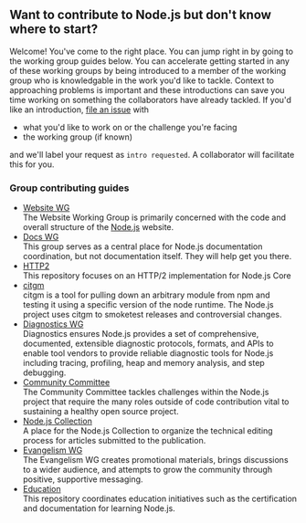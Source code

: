 ## Want to contribute to Node.js but don't know where to start?

Welcome! You've come to the right place. You can jump right in by going to the working group guides below. You can accelerate getting started in any of these working groups by being introduced to a member of the working group who is knowledgable in the work you'd like to tackle. Context to approaching problems is important and these introductions can save you time working on something the collaborators have already tackled. If you'd like an introduction, [file an issue](https://github.com/nodejs/getting-started/issues) with
- what you'd like to work on or the challenge you're facing
- the working group (if known)

and we'll label your request as `intro requested`. A collaborator will facilitate this for you.

### Group contributing guides
- [Website WG](https://github.com/nodejs/nodejs.org/blob/master/CONTRIBUTING.md#nodejs-community-contributing-guide-10)<br>
  The Website Working Group is primarily concerned with the code and overall structure of the [Node.js](https://nodejs.org) website.
- [Docs WG](https://github.com/nodejs/docs/blob/master/CONTRIBUTING.md#contributing-to-the-docs)<br>
  This group serves as a central place for Node.js documentation coordination, but not documentation itself. They will help get you there.
- [HTTP2](https://github.com/nodejs/http2/blob/master/CONTRIBUTING.md#contributing-to-nodejs)<br>
  This repository focuses on an HTTP/2 implementation for Node.js Core
- [citgm](https://github.com/nodejs/citgm/blob/master/CONTRIBUTING.md#making-changes-to-citgm)<br>
  citgm is a tool for pulling down an arbitrary module from npm and testing it using a specific version of the node runtime. The Node.js project uses citgm to smoketest releases and controversial changes.
- [Diagnostics WG](https://github.com/nodejs/diagnostics#diagnostics-working-group)<br>
  Diagnostics ensures Node.js provides a set of comprehensive, documented, extensible diagnostic protocols, formats, and APIs to enable tool vendors to provide reliable diagnostic tools for Node.js including tracing, profiling, heap and memory analysis, and step debugging.
- [Community Committee](https://github.com/nodejs/community-committee/blob/master/CONTRIBUTING.md#nodejs-community-contributing-guide-10)<br>
  The Community Committee tackles challenges within the Node.js project that require the many roles outside of code contribution vital to sustaining a healthy open source project.
- [Node.js Collection](https://github.com/nodejs/nodejs-collection#the-nodejs-collection-team)<br>
  A place for the Node.js Collection to organize the technical editing process for articles submitted to the publication.
- [Evangelism WG](https://github.com/nodejs/evangelism#evangelism)<br>
  The Evangelism WG creates promotional materials, brings discussions to a wider audience, and attempts to grow the community through positive, supportive messaging.
- [Education](https://github.com/nodejs/education#education-in-nodejs)<br>
  This repository coordinates education initiatives such as the certification and documentation for learning Node.js.
